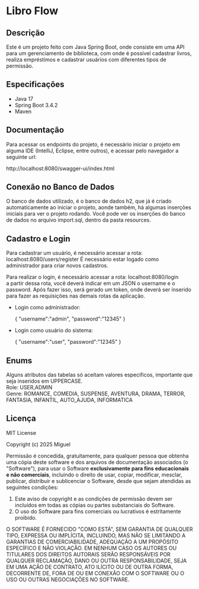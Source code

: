 
# Libro Flow

## Descrição
Este é um projeto feito com Java Spring Boot, onde consiste em uma API para um gerenciamento de biblioteca, com onde é possível cadastrar livros, realiza empréstimos e cadastrar usuários com diferentes tipos de permissão.

## Especificações
- Java 17
- Spring Boot 3.4.2
- Maven

## Documentação

Para acessar os endpoints do projeto, é necessário iniciar o projeto em alguma IDE (IntelliJ, Eclipse, entre outros), e acessar pelo navegador a seguinte url:<br/>

http://localhost:8080/swagger-ui/index.html

## Conexão no Banco de Dados
O banco de dados utilizado, é o banco de dados h2, que já é criado automaticamente ao iniciar o projeto, aonde também, há algumas inserções iniciais para ver o projeto rodando. Você pode ver os inserções do banco de dados no arquivo import.sql, dentro da pasta resources.

## Cadastro e Login

Para cadastrar um usuário, é necessário acessar a rota:
localhost:8080/users/register
É necessário estar logado como administrador para criar novos cadastros. <br/>

Para realizar o login, é necessário acessar a rota:
localhost:8080/login <br/>
a partir dessa rota, você deverá indicar em um JSON o username e o password. Após fazer isso, será gerado um token, onde deverá ser inserido para fazer as requisições nas demais rotas da aplicação. <br/>

- Login como administrador:

    {
        "username":"admin",
        "password":"12345"
    }
- Login como usuário do sistema:

    {
        "username":"user",
        "password":"12345"
    }

## Enums

Alguns atributos das tabelas só aceitam valores especificos, importante que seja inseridos em UPPERCASE.
<br/>
Role: USER,ADMIN <br/>
Genre: ROMANCE, COMEDIA, SUSPENSE, AVENTURA, DRAMA, TERROR, FANTASIA, INFANTIL, AUTO_AJUDA, INFORMATICA


## Licença

MIT License

Copyright (c) 2025 Miguel 

Permissão é concedida, gratuitamente, para qualquer pessoa que obtenha uma cópia deste software e dos arquivos de documentação associados (o "Software"), para usar o Software **exclusivamente para fins educacionais e não comerciais**, incluindo o direito de usar, copiar, modificar, mesclar, publicar, distribuir e sublicenciar o Software, desde que sejam atendidas as seguintes condições:

1. Este aviso de copyright e as condições de permissão devem ser incluídos em todas as cópias ou partes substanciais do Software.
2. O uso do Software para fins comerciais ou lucrativos é estritamente proibido.

O SOFTWARE É FORNECIDO "COMO ESTÁ", SEM GARANTIA DE QUALQUER TIPO, EXPRESSA OU IMPLÍCITA, INCLUINDO, MAS NÃO SE LIMITANDO A GARANTIAS DE COMERCIABILIDADE, ADEQUAÇÃO A UM PROPÓSITO ESPECÍFICO E NÃO VIOLAÇÃO. EM NENHUM CASO OS AUTORES OU TITULARES DOS DIREITOS AUTORAIS SERÃO RESPONSÁVEIS POR QUALQUER RECLAMAÇÃO, DANO OU OUTRA RESPONSABILIDADE, SEJA EM UMA AÇÃO DE CONTRATO, ATO ILÍCITO OU DE OUTRA FORMA, DECORRENTE DE, FORA DE OU EM CONEXÃO COM O SOFTWARE OU O USO OU OUTRAS NEGOCIAÇÕES NO SOFTWARE.




